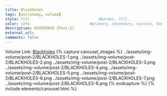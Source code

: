 ```yaml
---
title: Blackholes
tags: [astronomy, volume]
style: fill                               #border, fill, 
color: info                           #primary, secondary, success, danger, warning, info, light, dark
description: ASTROINFO [Post-2]
external_url:  
comments: false
---
```

Volume Link: [Blackholes](https://volumestories.page.link/sQB8)
{% capture carousel_images %}
../assets/img-volume/post-2/BLACKHOLES-1.png
../assets/img-volume/post-2/BLACKHOLES-2.png
../assets/img-volume/post-2/BLACKHOLES-3.png
../assets/img-volume/post-2/BLACKHOLES-4.png
../assets/img-volume/post-2/BLACKHOLES-5.png
../assets/img-volume/post-2/BLACKHOLES-6.png
../assets/img-volume/post-2/BLACKHOLES-7.png
../assets/img-volume/post-2/BLACKHOLES-8.png
{% endcapture %}
{% include elements/carousel.html %}